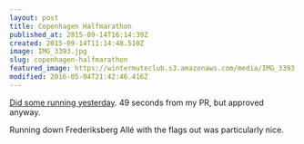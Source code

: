 ```yaml
---
layout: post
title: Copenhagen Halfmarathon
published_at: 2015-09-14T16:14:39Z
created: 2015-09-14T11:14:48.510Z
image: IMG_3393.jpg
slug: copenhagen-halfmarathon
featured_image: https://wintermuteclub.s3.amazonaws.com/media/IMG_3393.jpg
modified: 2016-05-04T21:42:46.416Z
---
```

[Did some running yesterday](https://www.strava.com/activities/391474183). 49 seconds from my PR, but approved anyway.

Running down Frederiksberg Allé with the flags out was particularly nice.
